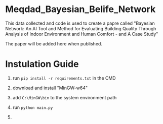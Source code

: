 # Meqdad_Bayesian_Belife_Network
This data collected and code is used to create a papre called 
"Bayesian Network: An AI Tool and Method for Evaluating Building Quality Through Analysis of Indoor Environment and Human Comfort - and A
Case Study"

The paper will be added here when published. 


# Instulation Guide
1. run ``pip install -r requirements.txt`` in the CMD
2. download and install "MinGW-w64"
3. add ``C:\MinGW\bin`` to the system environment path
4. run ``python main.py``

5. 

